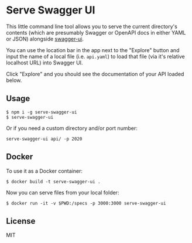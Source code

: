 # Serve Swagger UI

This little command line tool allows you to serve the current directory's
contents (which are presumably Swagger or OpenAPI docs in either YAML or JSON)
alongside [swagger-ui](https://github.com/swagger-api/swagger-ui).

You can use the location bar in the app next to the "Explore" button and input
the name of a local file (i.e. `api.yaml`) to load that file (via it's relative
localhost URL) into Swagger UI.

Click "Explore" and you should see the documentation of your API loaded below.

## Usage

```
$ npm i -g serve-swagger-ui
$ serve-swagger-ui
```

Or if you need a custom directory and/or port number:
```
serve-swagger-ui api/ -p 2020
```

## Docker

To use it as a Docker container:

```
$ docker build -t serve-swagger-ui .
```

Now you can serve files from your local folder:

```
$ docker run -it -v $PWD:/specs -p 3000:3000 serve-swagger-ui
```

## License

MIT
